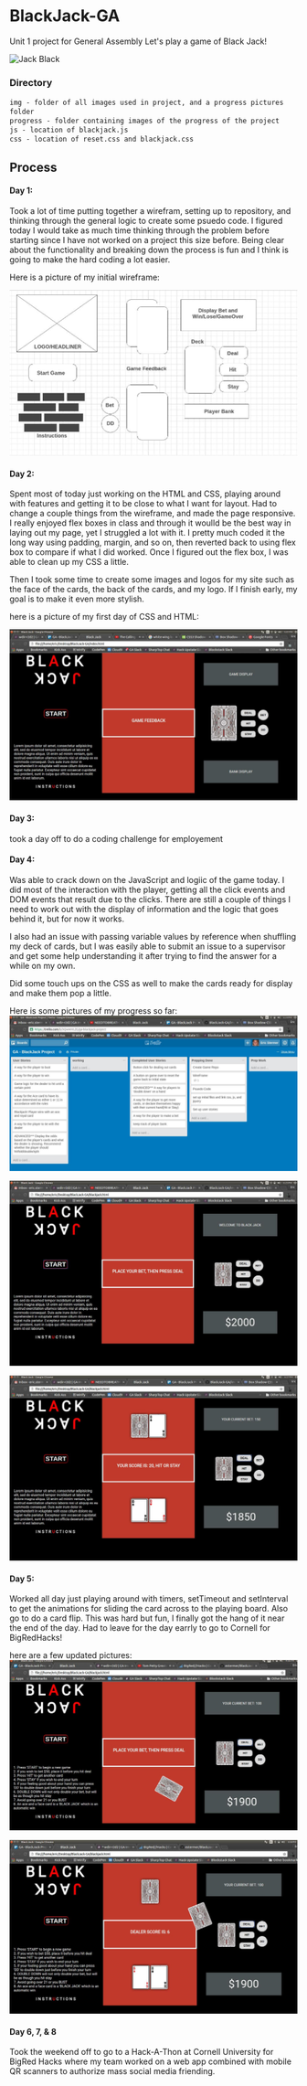 # BlackJack-GA
Unit 1 project for General Assembly
Let's play a game of Black Jack!

![Jack Black](http://images.contentful.com/7h71s48744nc/2vCFR1BdgQssmCU8UiUuiA/ba01b416a2c9a7cce6ee9f6e78485f50/school-of-rock.jpg)

### Directory
```
img - folder of all images used in project, and a progress pictures folder
progress - folder containing images of the progress of the project
js - location of blackjack.js
css - location of reset.css and blackjack.css
```

## Process
#### Day 1: 
Took a lot of time putting together a wirefram, setting up to repository, and thinking through the general logic to create some psuedo code. I figured today I would take as much time thinking through the problem before starting since I have not worked on a project this size before. Being clear about the functionality and breaking down the process is fun and I think is going to make the hard coding a lot easier.

Here is a picture of my initial wireframe:

![HTML/CSS](img/progress/blackjack_wireframe.jpeg)

#### Day 2: 
Spent most of today just working on the HTML and CSS, playing around with features and getting it to be close to what I want for layout. Had to change a couple things from the wireframe, and made the page responsive. I really enjoyed flex boxes in class and through it woulld be the best way in laying out my page, yet I struggled a lot with it. I pretty much coded it the long way using padding, margin, and so on, then reverted back to using flex box to compare if what I did worked. Once I figured out the flex box, I was able to clean up my CSS a little.

Then I took some time to create some images and logos for my site such as the face of the cards, the back of the cards, and my logo. If I finish early, my goal is to make it even more stylish.

here is a picture of my first day of CSS and HTML:

![HTML/CSS](img/progress/after-full-day-of-html-css.jpeg)

#### Day 3:
took a day off to do a coding challenge for employement

#### Day 4:
Was able to crack down on the JavaScript and logiic of the game today. I did most of the interaction with the player, getting all the click events and DOM events that result due to the clicks. There are still a couple of things I need to work out with the display of information and the logic that goes behind it, but for now it works.

I also had an issue with passing variable values by reference when shuffling my deck of cards, but I was easily able to submit an issue to a supervisor and get some help understanding it after trying to find the answer for a while on my own.

Did some touch ups on the CSS as well to make the cards ready for display and make them pop a little.

Here is some pictures of my progress so far:
![Trello](img/progress/Trello-Progress-day4.jpeg)

![Start Game Features](img/progress/game-start-features.jpeg)

![some initial gameplay features](img/progress/initial-gameplay-features.jpeg)

#### Day 5: 
Worked all day just playing around with timers, setTimeout and setInterval to get the animations for sliding the card across to the playing board. Also go to do a card flip. This was hard but fun, I finally got the hang of it near the end of the day. Had to leave for the day earrly to go to Cornell for BigRedHacks!

here are a few updated pictures:
![Animations 1](img/progress/animation1.jpeg)

![Animations 2](img/progress/animation2.jpeg)


#### Day 6, 7, & 8

Took the weekend off to go to a Hack-A-Thon at Cornell University for BigRed Hacks where my team worked on a web app combined with mobile QR scanners to authorize mass social media friending.



